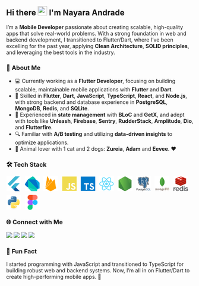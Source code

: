 ## Hi there <img src="https://media.giphy.com/media/hvRJCLFzcasrR4ia7z/giphy.gif" width="25px" height="25px"> I'm Nayara Andrade

I’m a **Mobile Developer** passionate about creating scalable, high-quality apps that solve real-world problems. With a strong foundation in web and backend development, I transitioned to Flutter/Dart, where I’ve been excelling for the past year, applying **Clean Architecture**, **SOLID principles**, and leveraging the best tools in the industry.


### 🚀 **About Me**
- 💻 Currently working as a **Flutter Developer**, focusing on building scalable, maintainable mobile applications with **Flutter** and **Dart**.
- 🌟 Skilled in **Flutter**, **Dart**, **JavaScript**, **TypeScript**, **React**, and **Node.js**, with strong backend and database experience in **PostgreSQL**, **MongoDB**, **Redis**, and **SQLite**.
- 🧩 Experienced in **state management** with **BLoC** and **GetX**, and adept with tools like **Unleash**, **Firebase**, **Sentry**, **RudderStack**, **Amplitude**, **Dio**, and **Flutterfire**.
- 🔍 Familiar with **A/B testing** and utilizing **data-driven insights** to optimize applications.
- 🐾 Animal lover with 1 cat and 2 dogs: **Zureia**, **Adam** and **Eevee**. ❤️


### 🛠️ **Tech Stack**
<div style="display: flex; gap: 10px; flex-wrap: wrap;">
  <img src="https://raw.githubusercontent.com/devicons/devicon/master/icons/flutter/flutter-original.svg" alt="Flutter" height="40">
  <img src="https://raw.githubusercontent.com/devicons/devicon/master/icons/dart/dart-original.svg" alt="Dart" height="40">
  <img src="https://raw.githubusercontent.com/devicons/devicon/master/icons/firebase/firebase-plain.svg" alt="Firebase" height="40">
  <img src="https://raw.githubusercontent.com/devicons/devicon/master/icons/javascript/javascript-plain.svg" alt="JavaScript" height="40">
  <img src="https://raw.githubusercontent.com/devicons/devicon/master/icons/typescript/typescript-plain.svg" alt="TypeScript" height="40">
  <img src="https://raw.githubusercontent.com/devicons/devicon/master/icons/react/react-original.svg" alt="React" height="40">
  <img src="https://raw.githubusercontent.com/devicons/devicon/master/icons/nodejs/nodejs-original.svg" alt="Node.js" height="40">
  <img src="https://raw.githubusercontent.com/devicons/devicon/master/icons/postgresql/postgresql-original-wordmark.svg" alt="PostgreSQL" height="40">
  <img src="https://raw.githubusercontent.com/devicons/devicon/master/icons/mongodb/mongodb-original-wordmark.svg" alt="MongoDB" height="40">
  <img src="https://raw.githubusercontent.com/devicons/devicon/master/icons/redis/redis-original-wordmark.svg" alt="Redis" height="40">
  <img src="https://raw.githubusercontent.com/devicons/devicon/master/icons/python/python-original.svg" alt="Python" height="40">
  <img src="https://raw.githubusercontent.com/devicons/devicon/master/icons/figma/figma-original.svg" alt="Figma" height="40">
</div>

 <!--
### 📈 **GitHub Stats**
<div align="center">
  <img height="150em" src="https://github-readme-stats.vercel.app/api?username=nayandrade&show_icons=true&theme=radical&include_all_commits=true&count_private=true"/>
  <img height="150em" src="https://github-readme-stats.vercel.app/api/top-langs/?username=nayandrade&layout=compact&langs_count=7&theme=radical"/>
</div>
-->


### 🌐 **Connect with Me**
<div>
  <a href="https://www.linkedin.com/in/nayandrade/" target="_blank"><img src="https://img.shields.io/badge/-LinkedIn-%230077B5?style=for-the-badge&logo=linkedin&logoColor=white"></a> 
  <a href="mailto:nrdeandrade@gmail.com"><img src="https://img.shields.io/badge/Gmail-D14836?style=for-the-badge&logo=gmail&logoColor=white"></a>
  <a href="https://instagram.com/nrdeandrade" target="_blank"><img src="https://img.shields.io/badge/Instagram-E4405F?style=for-the-badge&logo=instagram&logoColor=white"></a>
  <a href = "mailto:nrdeandrade@gmail.com"><img src="https://img.shields.io/badge/Gmail-D14836?style=for-the-badge&logo=gmail&logoColor=white" target="_blank"></a>
</div>


### 📝 **Fun Fact**
I started programming with JavaScript and transitioned to TypeScript for building robust web and backend systems. Now, I’m all in on Flutter/Dart to create high-performing mobile apps. 🚀
 
 
 <!-- ![Snake animation](https://github.com/nayandrade/nayandrade/blob/output/github-contribution-grid-snake.svg) -->



